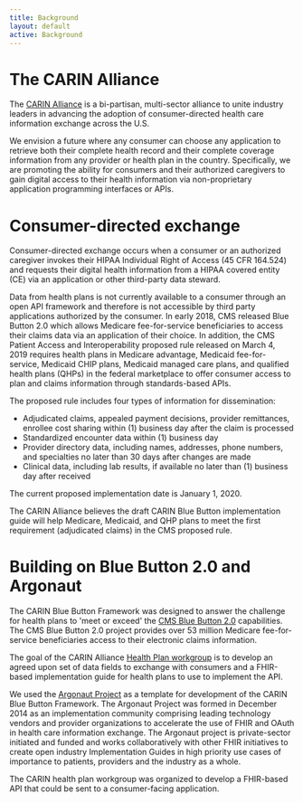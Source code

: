 ```yaml
---
title: Background
layout: default
active: Background
---
```


# The CARIN Alliance
The [CARIN Alliance](https://www.carinalliance.com/) is a bi-partisan, multi-sector alliance to unite industry leaders in advancing the adoption of consumer-directed health care information exchange across the U.S. 

We envision a future where any consumer can choose any application to retrieve both their complete health record and their complete coverage information from any provider or health plan in the country. Specifically, we are promoting the ability for consumers and their authorized caregivers to gain digital access to their health information via non-proprietary application programming interfaces or APIs.

# Consumer-directed exchange
Consumer-directed exchange occurs when a consumer or an authorized caregiver invokes their HIPAA Individual Right of Access (45 CFR  164.524) and requests their digital health information from a HIPAA covered entity (CE) via an application or other third-party data steward.

Data from health plans is not currently available to a consumer through an open API framework and therefore is not accessible by third party applications authorized by the consumer. In early 2018, CMS released Blue Button 2.0 which allows Medicare fee-for-service beneficiaries to access their claims data via an application of their choice. In addition, the CMS Patient Access and Interoperability proposed rule released on March 4, 2019 requires health plans in Medicare advantage, Medicaid fee-for-service, Medicaid CHIP plans, Medicaid managed care plans, and qualified health plans (QHPs) in the federal marketplace to offer consumer access to plan and claims information through standards-based APIs. 

The proposed rule includes four types of information for dissemination:
* Adjudicated claims, appealed payment decisions, provider remittances, enrollee cost sharing within (1) business day after the claim is processed
* Standardized encounter data within (1) business day
* Provider directory data, including names, addresses, phone numbers, and specialties no later than 30 days after changes are made
* Clinical data, including lab results, if available no later than (1) business day after received

The current proposed implementation date is January 1, 2020. 

The CARIN Alliance believes the draft CARIN Blue Button implementation guide will help Medicare, Medicaid, and QHP plans to meet the first requirement (adjudicated claims) in the CMS proposed rule. 


# Building on Blue Button 2.0 and Argonaut


The CARIN Blue Button Framework was designed to answer the challenge for health plans to 'meet or exceed' the [CMS Blue Button 2.0](https://bluebutton.cms.gov/) capabilities. The CMS Blue Button 2.0 project provides over 53 million Medicare fee-for-service beneficiaries access to their electronic claims information. 

The goal of the CARIN Alliance [Health Plan workgroup](https://www.carinalliance.com/our-work/health-plan/)  is to develop an agreed upon set of data fields to exchange with consumers and a FHIR-based implementation guide for health plans to use to implement the API. 

We used the [Argonaut Project](http://argonautwiki.hl7.org/index.php?title=Main_Page) as a template for development of the CARIN Blue Button Framework. The Argonaut Project was formed in December 2014 as an implementation community comprising leading technology vendors and provider organizations to accelerate the use of FHIR and OAuth in health care information exchange. The Argonaut project is private-sector initiated and funded and works collaboratively with other FHIR initiatives to create open industry Implementation Guides in high priority use cases of importance to patients, providers and the industry as a whole. 

The CARIN health plan workgroup was organized to develop a FHIR-based API that could be sent to a consumer-facing application. 


